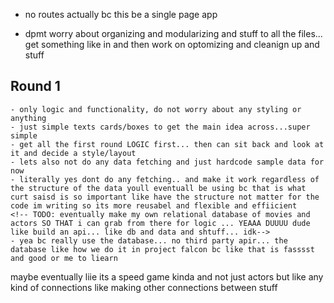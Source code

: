 - no routes actually bc this be a single page app

- dpmt worry about organizing and modularizing and stuff to all the files... get something like in and then work on optomizing and cleanign up and stuff

<!-- ! no display -->

<!-- ? I could eventually do all my data fetching in those data/movies/index.js pla\ce -->

## Round 1
    - only logic and functionality, do not worry about any styling or anything
    - just simple texts cards/boxes to get the main idea across...super simple
    - get all the first round LOGIC first... then can sit back and look at it and decide a style/layout
    - lets also not do any data fetching and just hardcode sample data for now
    - literally yes dont do any fetching.. and make it work regardless of the structure of the data youll eventuall be using bc that is what curt saisd is so important like have the structure not matter for the code im writing so its more reusabel and flexible and effiicient
    <!-- TODO: eventually make my own relational database of movies and actors SO THAT i can grab from there for logic ... YEAAA DUUUU dude like build an api... like db and data and shtuff... idk-->
    - yea bc really use the database... no third party apir... the database like how we do it in project falcon bc like that is fasssst and good or me to liearn


maybe eventually liie its a speed game kinda and not just actors but like any kind of connections like making other connections between stuff